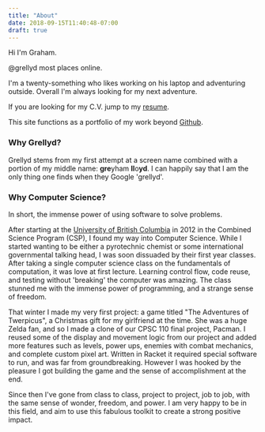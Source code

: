 ```yaml
---
title: "About"
date: 2018-09-15T11:40:48-07:00
draft: true
---
```


Hi I'm Graham. 

@grellyd most places online.

I'm a twenty-something who likes working on his laptop and adventuring outside. Overall I'm always looking for my next adventure.

If you are looking for my C.V. jump to my [resume](/resume). 

This site functions as a portfolio of my work beyond [Github](https://github.com/grellyd).

### Why Grellyd?

Grellyd stems from my first attempt at a screen name combined with a portion of my middle name: **gre**yham **ll**o**yd**. I can happily say that I am the only thing one finds when they Google 'grellyd'.

### Why Computer Science?

In short, the immense power of using software to solve problems.

After starting at the [University of British Columbia](https://ubc.ca) in 2012 in the Combined Science Program (CSP), I found my way into Computer Science. While I started wanting to be either a pyrotechnic chemist or some international governmental talking head, I was soon dissuaded by their first year classes. After taking a single computer science class on the fundamentals of computation, it was love at first lecture. Learning control flow, code reuse, and testing without 'breaking' the computer was amazing. The class stunned me with the immense power of programming, and a strange sense of freedom.

That winter I made my very first project: a game titled "The Adventures of Twerpicus", a Christmas gift for my girlfriend at the time. She was a huge Zelda fan, and so I made a clone of our CPSC 110 final project, Pacman. I reused some of the display and movement logic from our project and added more features such as levels, power ups, enemies with combat mechanics, and complete custom pixel art. Written in Racket it required special software to run, and was far from groundbreaking. However I was hooked by the pleasure I got building the game and the sense of accomplishment at the end. 

Since then I've gone from class to class, project to project, job to job, with the same sense of wonder, freedom, and power. I am very happy to be in this field, and aim to use this fabulous toolkit to create a strong positive impact.
